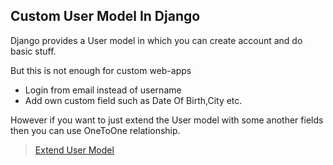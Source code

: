 ## Custom User Model In Django

Django provides a User model in which you can create account and do basic stuff.

But this is not enough for custom web-apps

- Login from email instead of username
- Add own custom field such as Date Of Birth,City etc.

However if you want to just extend the User model with some another fields then you can use OneToOne relationship.

> [Extend User Model](https://github.com/kritebh/extend-user-model-django)
